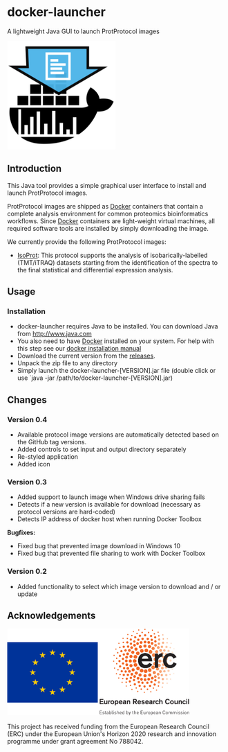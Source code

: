 # docker-launcher

A lightweight Java GUI to launch ProtProtocol images

<img src="./icon.svg" width="250">

## Introduction

This Java tool provides a simple graphical user interface to install and launch
ProtProtocol images.

ProtProtocol images are shipped as [Docker](https://www.docker.com) containers
that contain a complete analysis environment for common proteomics bioinformatics
workflows. Since [Docker](https://www.docker.com) containers are light-weight virtual
machines, all required software tools are installed by simply downloading the image.

We currently provide the following ProtProtocol images:

  * [IsoProt](https://github.com/ProtProtocols/IsoProt): This
    protocol supports the analysis of isobarically-labelled (TMT/iTRAQ) datasets starting
    from the identification of the spectra to the final statistical and differential
    expression analysis.

## Usage

### Installation

  * docker-launcher requires Java to be installed. You can download Java from http://www.java.com
  * You also need to have [Docker](https://www.docker.com) installed on your system.
    For help with this step see our [docker installation manual](./docs/installing_docker.md)
  * Download the current version from the [releases](https://github.com/ProtProtocols/docker-launcher/releases).
  * Unpack the zip file to any directory
  * Simply launch the docker-launcher-[VERSION].jar file (double click or use `java -jar /path/to/docker-launcher-[VERSION].jar)

## Changes

### Version 0.4

  * Available protocol image versions are automatically detected based on the GitHub tag versions.
  * Added controls to set input and output directory separately
  * Re-styled application
  * Added icon

### Version 0.3

  * Added support to launch image when Windows drive sharing fails
  * Detects if a new version is available for download (necessary as protocol versions are hard-coded)
  * Detects IP address of docker host when running Docker Toolbox

**Bugfixes:**

  * Fixed bug that prevented image download in Windows 10
  * Fixed bug that prevented file sharing to work with Docker Toolbox

### Version 0.2

  * Added functionality to select which image version to download and / or update

## Acknowledgements

<img src="flag_yellow_low.png" height="200" /><img src="LOGO-ERC.jpg" height="200" />

This project has received funding from the European Research Council (ERC) under the European Union's Horizon 2020 research and innovation programme under grant agreement No 788042.
